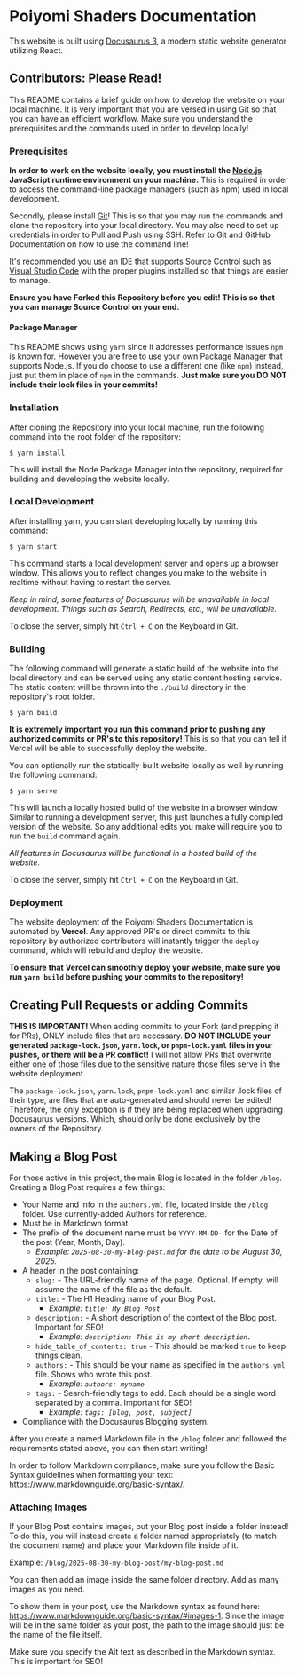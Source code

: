 # Poiyomi Shaders Documentation

This website is built using [Docusaurus 3](https://docusaurus.io/), a modern static website generator utilizing React.

## Contributors: Please Read!

This README contains a brief guide on how to develop the website on your local machine. It is very important that you are versed in using Git so that you can have an efficient workflow. Make sure you understand the prerequisites and the commands used in order to develop locally!

### Prerequisites

**In order to work on the website locally, you must install the [Node.js](https://nodejs.org/en) JavaScript runtime environment on your machine.** This is required in order to access the command-line package managers (such as npm) used in local development.

Secondly, please install [Git](https://git-scm.com/)! This is so that you may run the commands and clone the repository into your local directory. You may also need to set up credentials in order to Pull and Push using SSH. Refer to Git and GitHub Documentation on how to use the command line!

It's recommended you use an IDE that supports Source Control such as [Visual Studio Code](https://code.visualstudio.com/) with the proper plugins installed so that things are easier to manage.

**Ensure you have Forked this Repository before you edit! This is so that you can manage Source Control on your end.**

#### Package Manager

This README shows using `yarn` since it addresses performance issues `npm` is known for. However you are free to use your own Package Manager that supports Node.js. If you do choose to use a different one (like `npm`) instead, just put them in place of `npm` in the commands. **Just make sure you DO NOT include their lock files in your commits!**

### Installation

After cloning the Repository into your local machine, run the following command into the root folder of the repository:

```
$ yarn install
```

This will install the Node Package Manager into the repository, required for building and developing the website locally.

### Local Development

After installing yarn, you can start developing locally by running this command:

```
$ yarn start
```

This command starts a local development server and opens up a browser window. This allows you to reflect changes you make to the website in realtime without having to restart the server.

*Keep in mind, some features of Docusaurus will be unavailable in local development. Things such as Search, Redirects, etc., will be unavailable.*

To close the server, simply hit `Ctrl + C` on the Keyboard in Git.

### Building

The following command will generate a static build of the website into the local directory and can be served using any static content hosting service. The static content will be thrown into the `./build` directory in the repository's root folder.

```
$ yarn build
```

**It is extremely important you run this command prior to pushing any authorized commits or PR's to this repository!** This is so that you can tell if Vercel will be able to successfully deploy the website.

You can optionally run the statically-built website locally as well by running the following command:

```
$ yarn serve
```

This will launch a locally hosted build of the website in a browser window. Similar to running a development server, this just launches a fully compiled version of the website. So any additional edits you make will require you to run the `build` command again.

*All features in Docusaurus will be functional in a hosted build of the website.*

To close the server, simply hit `Ctrl + C` on the Keyboard in Git.

### Deployment

The website deployment of the Poiyomi Shaders Documentation is automated by **Vercel**. Any approved PR's or direct commits to this repository by authorized contributors will instantly trigger the `deploy` command, which will rebuild and deploy the website.

**To ensure that Vercel can smoothly deploy your website, make sure you run `yarn build` before pushing your commits to the repository!**

## Creating Pull Requests or adding Commits

**THIS IS IMPORTANT!** When adding commits to your Fork (and prepping it for PRs), ONLY include files that are necessary. **DO NOT INCLUDE your generated `package-lock.json`, `yarn.lock`, or `pnpm-lock.yaml` files in your pushes, or there will be a PR conflict!** I will not allow PRs that overwrite either one of those files due to the sensitive nature those files serve in the website deployment.

The `package-lock.json`, `yarn.lock`, `pnpm-lock.yaml` and similar .lock files of their type, are files that are auto-generated and should never be edited! Therefore, the only exception is if they are being replaced when upgrading Docusaurus versions. Which, should only be done exclusively by the owners of the Repository.

## Making a Blog Post

For those active in this project, the main Blog is located in the folder `/blog`. Creating a Blog Post requires a few things:

- Your Name and info in the `authors.yml` file, located inside the `/blog` folder. Use currently-added Authors for reference.
- Must be in Markdown format.
- The prefix of the document name must be `YYYY-MM-DD-` for the Date of the post (Year, Month, Day).
  - *Example: `2025-08-30-my-blog-post.md` for the date to be August 30, 2025.*
- A header in the post containing:
  - `slug:` - The URL-friendly name of the page. Optional. If empty, will assume the name of the file as the default.
  - `title:` - The H1 Heading name of your Blog Post.
    - *Example: `title: My Blog Post`*
  - `description:` - A short description of the context of the Blog post. Important for SEO!
    - *Example: `description: This is my short description.`*
  - `hide_table_of_contents: true` - This should be marked `true` to keep things clean.
  - `authors:` - This should be your name as specified in the `authors.yml` file. Shows who wrote this post.
    - *Example: `authors: myname`*
  - `tags:` - Search-friendly tags to add. Each should be a single word separated by a comma. Important for SEO!
    - *Example: `tags: [blog, post, subject]`*
- Compliance with the Docusaurus Blogging system.

After you create a named Markdown file in the `/blog` folder and followed the requirements stated above, you can then start writing!

In order to follow Markdown compliance, make sure you follow the Basic Syntax guidelines when formatting your text: https://www.markdownguide.org/basic-syntax/.

### Attaching Images

If your Blog Post contains images, put your Blog post inside a folder instead! To do this, you will instead create a folder named appropriately (to match the document name) and place your Markdown file inside of it.

Example: `/blog/2025-08-30-my-blog-post/my-blog-post.md`

You can then add an image inside the same folder directory. Add as many images as you need.

To show them in your post, use the Markdown syntax as found here: https://www.markdownguide.org/basic-syntax/#images-1. Since the image will be in the same folder as your post, the path to the image should just be the name of the file itself.

Make sure you specify the Alt text as described in the Markdown syntax. This is important for SEO!